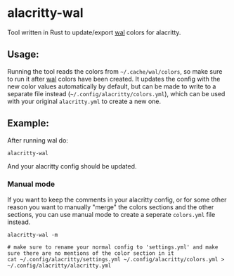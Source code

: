 # alacritty-wal
Tool written in Rust to update/export [wal](https://github.com/dylanaraps/pywal) colors for alacritty.

## Usage:
Running the tool reads the colors from `~/.cache/wal/colors`, so make sure to run it after [wal](https://github.com/dylanaraps/pywal) colors have been created.
It updates the config with the new color values automatically by default, but can be made to write to a separate file instead (`~/.config/alacritty/colors.yml`), which can be used with your original `alacritty.yml` to create a new one. 

## Example:
After running wal do:
```
alacritty-wal
```
And your alacritty config should be updated.

### Manual mode
If you want to keep the comments in your alacritty config, or for some other reason you want to manually "merge" the colors 
sections and the other sections, you can use manual mode to create a seperate `colors.yml` file instead.
```
alacritty-wal -m

# make sure to rename your normal config to 'settings.yml' and make sure there are no mentions of the color section in it
cat ~/.config/alacritty/settings.yml ~/.config/alacritty/colors.yml > ~/.config/alacritty/alacritty.yml
```
